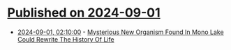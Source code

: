 # [Published on 2024-09-01](index.md)

* [2024-09-01, 02:10:00](https://soylentnews.org/article.pl?sid=24/08/31/1512244&from=rss) - [Mysterious New Organism Found In Mono Lake Could Rewrite The History Of Life](https://soylentnews.org/article.pl?sid=24/08/31/1512244&from=rss)

